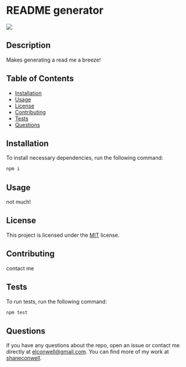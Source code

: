 # README generator  

  <a href="https://opensource.org/licenses/MIT" alt="License">
        <img src="https://img.shields.io/badge/license-MIT-brightgreen" /></a>
  
  ## Description
  Makes generating a read me a breeze!

  ## Table of Contents
  - [Installation](#installation)
  - [Usage](#usage)
  - [License](#license)
  - [Contributing](#Contributing)
  - [Tests](Test)
  - [Questions](Questions)

  ## Installation
  To install necessary dependencies, run the following command:
   ``` md
   npm i
   ```
  ## Usage
  not much!

  ## License
  This project is licensed under the [MIT]('https://opensource.org/licenses/MIT') license.

  ## Contributing
  contact me

  ## Tests
  To run tests, run the following command:

  ``` md
  npm test
  ```
  ## Questions
  If you have any questions about the repo, open an issue or contact me directly at [elconwell@gmail.com](elconwell@gmail.com). You can find more of my work at [shaneconwell](https://github.com/shaneconwell).

  